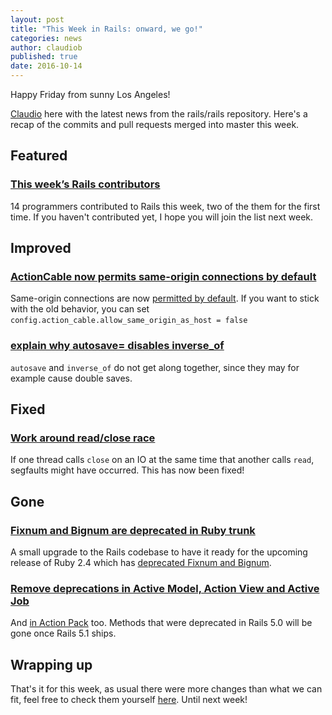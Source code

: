```yaml
---
layout: post
title: "This Week in Rails: onward, we go!"
categories: news
author: claudiob
published: true
date: 2016-10-14
---
```


Happy Friday from sunny Los Angeles!

[Claudio](http://claudiob.github.io) here with the latest news from the rails/rails repository.
Here's a recap of the commits and pull requests merged into master this week.

## Featured

### [This week’s Rails contributors](http://contributors.rubyonrails.org/contributors/in-time-window/20161008-20161014)

14 programmers contributed to Rails this week, two of the them for the first time. If you haven't contributed yet, I hope you will join the list next week.

## Improved

### [ActionCable now permits same-origin connections by default](https://github.com/rails/rails/pull/26568)

Same-origin connections are now [permitted by default](https://github.com/rails/rails/commit/dae404473409fcab0e07976aec626df670e52282). If you want to stick with the old behavior, you can set `config.action_cable.allow_same_origin_as_host = false`&nbsp;

### [explain why autosave= disables inverse\_of](https://github.com/rails/rails/pull/26730)

`autosave` and `inverse_of` do not get along together, since they may&nbsp;for example cause double saves.

## Fixed

### [Work around read/close race](https://github.com/rails/rails/pull/26714)

If one thread calls `close` on an IO at the same time that another calls `read`, segfaults might have occurred. This has now been fixed!

## Gone

### [Fixnum and Bignum are deprecated in Ruby trunk](https://github.com/rails/rails/pull/26732)

A small upgrade to the Rails codebase to have it ready for the upcoming release of Ruby 2.4 which has [deprecated Fixnum and Bignum](https://bugs.ruby-lang.org/issues/12739).

### [Remove deprecations in Active Model, Action View and Active Job](https://github.com/rails/rails/pull/26755)

And [in Action Pack](https://github.com/rails/rails/pull/26746) too. Methods that were deprecated in Rails 5.0 will be gone once Rails 5.1 ships.

## Wrapping up

That's it for this week, as usual there were more changes than what we can fit, feel free to check them yourself [here](http://contributors.rubyonrails.org/contributors/in-time-window/20161008-20161014). Until next week!
